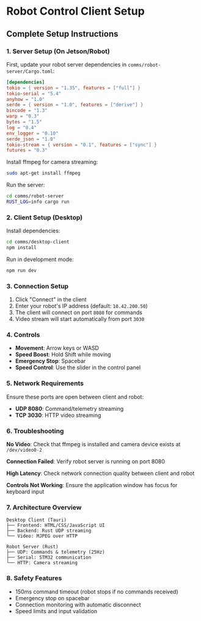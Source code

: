 # Robot Control Client Setup

## Complete Setup Instructions

### 1. Server Setup (On Jetson/Robot)

First, update your robot server dependencies in `comms/robot-server/Cargo.toml`:

```toml
[dependencies]
tokio = { version = "1.35", features = ["full"] }
tokio-serial = "5.4"
anyhow = "1.0"
serde = { version = "1.0", features = ["derive"] }
bincode = "1.3"
warp = "0.3"
bytes = "1.5"
log = "0.4"
env_logger = "0.10"
serde_json = "1.0"
tokio-stream = { version = "0.1", features = ["sync"] }
futures = "0.3"
```

Install ffmpeg for camera streaming:
```bash
sudo apt-get install ffmpeg
```

Run the server:
```bash
cd comms/robot-server
RUST_LOG=info cargo run
```

### 2. Client Setup (Desktop)

Install dependencies:
```bash
cd comms/desktop-client
npm install
```

Run in development mode:
```bash
npm run dev
```

### 3. Connection Setup

1. Click "Connect" in the client
2. Enter your robot's IP address (default: `10.42.200.50`)
3. The client will connect on port `8080` for commands
4. Video stream will start automatically from port `3030`

### 4. Controls

- **Movement**: Arrow keys or WASD
- **Speed Boost**: Hold Shift while moving
- **Emergency Stop**: Spacebar
- **Speed Control**: Use the slider in the control panel

### 5. Network Requirements

Ensure these ports are open between client and robot:
- **UDP 8080**: Command/telemetry streaming
- **TCP 3030**: HTTP video streaming

### 6. Troubleshooting

**No Video**: Check that ffmpeg is installed and camera device exists at `/dev/video0-2`

**Connection Failed**: Verify robot server is running on port 8080

**High Latency**: Check network connection quality between client and robot

**Controls Not Working**: Ensure the application window has focus for keyboard input

### 7. Architecture Overview

```
Desktop Client (Tauri)
├── Frontend: HTML/CSS/JavaScript UI
├── Backend: Rust UDP streaming
└── Video: MJPEG over HTTP

Robot Server (Rust)
├── UDP: Commands & telemetry (25Hz)
├── Serial: STM32 communication  
└── HTTP: Camera streaming
```

### 8. Safety Features

- 150ms command timeout (robot stops if no commands received)
- Emergency stop on spacebar
- Connection monitoring with automatic disconnect
- Speed limits and input validation
